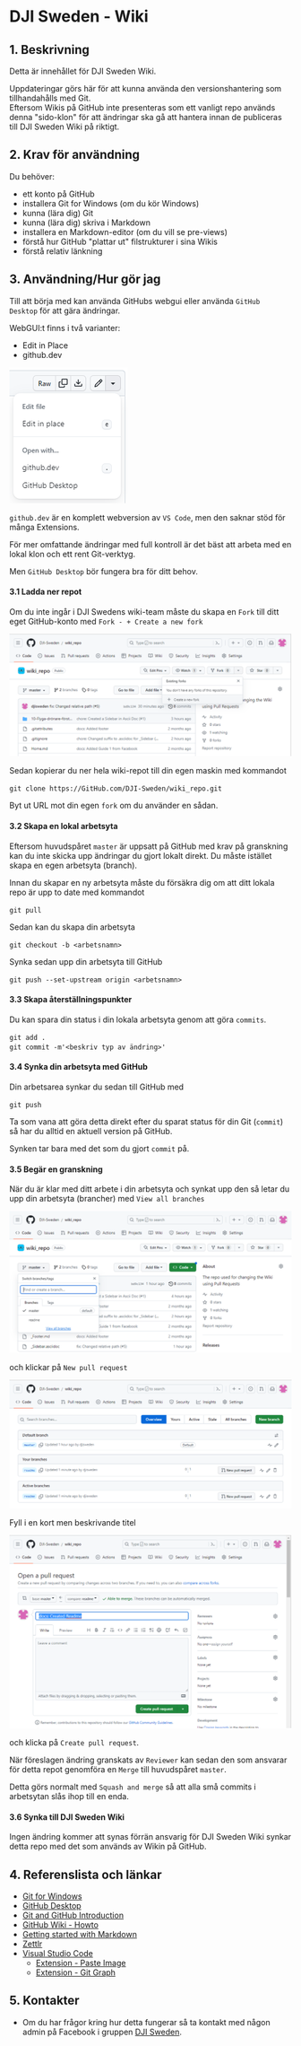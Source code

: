 # DJI Sweden - Wiki

## 1. Beskrivning

Detta är innehållet för DJI Sweden Wiki. 

Uppdateringar görs här för att kunna använda den versionshantering som tillhandahålls med Git.  
Eftersom Wikis på GitHub inte presenteras som ett vanligt repo används denna "sido-klon" för att ändringar ska gå att hantera innan de publiceras till DJI Sweden Wiki på riktigt. 

## 2. Krav för användning

Du behöver:
* ett konto på GitHub
* installera Git for Windows (om du kör Windows)
* kunna (lära dig) Git
* kunna (lära dig) skriva i Markdown
* installera en Markdown-editor (om du vill se pre-views)
* förstå hur GitHub "plattar ut" filstrukturer i sina Wikis
* förstå relativ länkning

## 3. Användning/Hur gör jag

Till att börja med kan använda GitHubs webgui eller använda `GitHub Desktop` för att gära ändringar.  

WebGUI:t finns i två varianter:

* Edit in Place
* github.dev

![](./images/2023-07-10-11-25-00.png)

`github.dev` är en komplett webversion av `VS Code`, men den saknar stöd för många Extensions.

För mer omfattande ändringar med full kontroll är det bäst att arbeta med en lokal klon och ett rent Git-verktyg.  

Men `GitHub Desktop` bör fungera bra för ditt behov.

#### 3.1 Ladda ner repot

Om du inte ingår i DJI Swedens wiki-team måste du skapa en `Fork` till ditt eget GitHub-konto med `Fork - + Create a new fork`

![Create a new fork](./images/2023-07-06-15-57-24.png)

Sedan kopierar du ner hela wiki-repot till din egen maskin med kommandot

`git clone https://GitHub.com/DJI-Sweden/wiki_repo.git`

Byt ut URL mot din egen `fork` om du använder en sådan.

#### 3.2 Skapa en lokal arbetsyta

Eftersom huvudspåret `master` är uppsatt på GitHub med krav på granskning kan du inte skicka upp ändringar du gjort lokalt direkt. Du måste istället skapa en egen arbetsyta (branch).

Innan du skapar en ny arbetsyta måste du försäkra dig om att ditt lokala repo är upp to date med kommandot

`git pull`

Sedan kan du skapa din arbetsyta

`git checkout -b <arbetsnamn>`

Synka sedan upp din arbetsyta till GitHub

`git push --set-upstream origin <arbetsnamn>`

#### 3.3 Skapa återställningspunkter

Du kan spara din status i din lokala arbetsyta genom att göra `commits`.

`git add .`  
`git commit -m'<beskriv typ av ändring>'`

#### 3.4 Synka din arbetsyta med GitHub

Din arbetsarea synkar du sedan till GitHub med

`git push`

Ta som vana att göra detta direkt efter du sparat status för din Git (`commit`) så har du alltid en aktuell version på GitHub.

Synken tar bara med det som du gjort `commit` på.

#### 3.5 Begär en granskning

När du är klar med ditt arbete i din arbetsyta och synkat upp den så letar du upp din arbetsyta (brancher) med `View all branches`

![View all branches](./images/2023-07-06-16-27-02.png)

och klickar på `New pull request`

![New pull request](./images/2023-07-06-16-30-53.png)

Fyll i en kort men beskrivande titel

![Create pull request](./images/2023-07-06-16-31-56.png)

och klicka på `Create pull request`.

När föreslagen ändring granskats av `Reviewer` kan sedan den som ansvarar för detta repot genomföra en `Merge` till huvudspåret `master`.

Detta görs normalt med `Squash and merge` så att alla små commits i arbetsytan slås ihop till en enda.

#### 3.6 Synka till DJI Sweden Wiki

Ingen ändring kommer att synas förrän ansvarig för DJI Sweden Wiki synkar detta repo med det som används av Wikin på GitHub.

## 4. Referenslista och länkar

* [Git for Windows](https://git-scm.com/download/win)
* [GitHub Desktop](https://desktop.github.com/)
* [Git and GitHub Introduction](https://www.w3schools.com/git/git_intro.asp?remote=github)
* [GitHub Wiki - Howto](https://gist.github.com/subfuzion/0d3f19c4f780a7d75ba2)
* [Getting started with Markdown](https://www.markdownguide.org/getting-started/)
* [Zettlr](https://www.zettlr.com/download)
* [Visual Studio Code](https://code.visualstudio.com/download)
  * [Extension - Paste Image](https://marketplace.visualstudio.com/items?itemName=mushan.vscode-paste-image)
  * [Extension - Git Graph](https://marketplace.visualstudio.com/items?itemName=mhutchie.git-graph)

## 5. Kontakter

* Om du har frågor kring hur detta fungerar så ta kontakt med någon admin på Facebook i gruppen [DJI Sweden](https://www.facebook.com/groups/djisweden).
